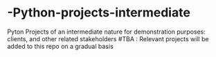 # -Python-projects-intermediate
Pyton Projects of an intermediate nature for demonstration purposes: clients, and other related stakeholders
#TBA :
  Relevant projects will be added to this repo on a gradual basis

